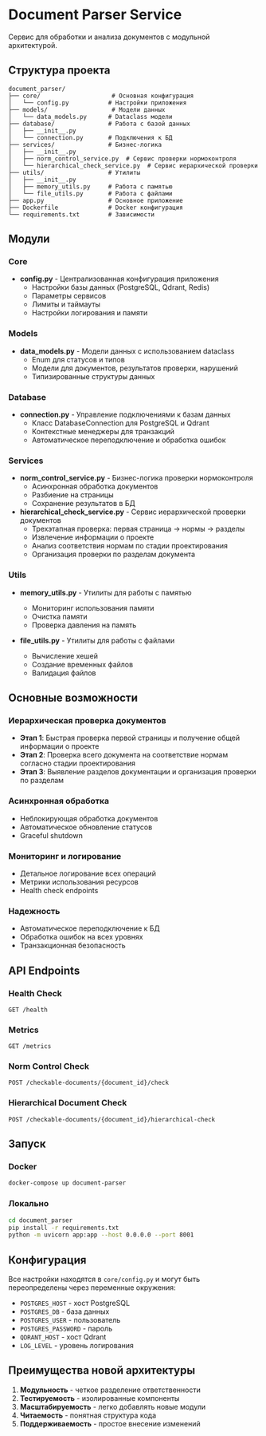 # Document Parser Service

Сервис для обработки и анализа документов с модульной архитектурой.

## Структура проекта

```
document_parser/
├── core/                    # Основная конфигурация
│   └── config.py           # Настройки приложения
├── models/                  # Модели данных
│   └── data_models.py      # Dataclass модели
├── database/               # Работа с базой данных
│   ├── __init__.py
│   └── connection.py       # Подключения к БД
├── services/               # Бизнес-логика
│   ├── __init__.py
│   ├── norm_control_service.py  # Сервис проверки нормоконтроля
│   └── hierarchical_check_service.py  # Сервис иерархической проверки
├── utils/                  # Утилиты
│   ├── __init__.py
│   ├── memory_utils.py     # Работа с памятью
│   └── file_utils.py       # Работа с файлами
├── app.py                  # Основное приложение
├── Dockerfile              # Docker конфигурация
└── requirements.txt        # Зависимости
```

## Модули

### Core
- **config.py** - Централизованная конфигурация приложения
  - Настройки базы данных (PostgreSQL, Qdrant, Redis)
  - Параметры сервисов
  - Лимиты и таймауты
  - Настройки логирования и памяти

### Models
- **data_models.py** - Модели данных с использованием dataclass
  - Enum для статусов и типов
  - Модели для документов, результатов проверки, нарушений
  - Типизированные структуры данных

### Database
- **connection.py** - Управление подключениями к базам данных
  - Класс DatabaseConnection для PostgreSQL и Qdrant
  - Контекстные менеджеры для транзакций
  - Автоматическое переподключение и обработка ошибок

### Services
- **norm_control_service.py** - Бизнес-логика проверки нормоконтроля
  - Асинхронная обработка документов
  - Разбиение на страницы
  - Сохранение результатов в БД
- **hierarchical_check_service.py** - Сервис иерархической проверки документов
  - Трехэтапная проверка: первая страница → нормы → разделы
  - Извлечение информации о проекте
  - Анализ соответствия нормам по стадии проектирования
  - Организация проверки по разделам документа

### Utils
- **memory_utils.py** - Утилиты для работы с памятью
  - Мониторинг использования памяти
  - Очистка памяти
  - Проверка давления на память

- **file_utils.py** - Утилиты для работы с файлами
  - Вычисление хешей
  - Создание временных файлов
  - Валидация файлов

## Основные возможности

### Иерархическая проверка документов
- **Этап 1**: Быстрая проверка первой страницы и получение общей информации о проекте
- **Этап 2**: Проверка всего документа на соответствие нормам согласно стадии проектирования
- **Этап 3**: Выявление разделов документации и организация проверки по разделам

### Асинхронная обработка
- Неблокирующая обработка документов
- Автоматическое обновление статусов
- Graceful shutdown

### Мониторинг и логирование
- Детальное логирование всех операций
- Метрики использования ресурсов
- Health check endpoints

### Надежность
- Автоматическое переподключение к БД
- Обработка ошибок на всех уровнях
- Транзакционная безопасность

## API Endpoints

### Health Check
```
GET /health
```

### Metrics
```
GET /metrics
```

### Norm Control Check
```
POST /checkable-documents/{document_id}/check
```

### Hierarchical Document Check
```
POST /checkable-documents/{document_id}/hierarchical-check
```

## Запуск

### Docker
```bash
docker-compose up document-parser
```

### Локально
```bash
cd document_parser
pip install -r requirements.txt
python -m uvicorn app:app --host 0.0.0.0 --port 8001
```

## Конфигурация

Все настройки находятся в `core/config.py` и могут быть переопределены через переменные окружения:

- `POSTGRES_HOST` - хост PostgreSQL
- `POSTGRES_DB` - база данных
- `POSTGRES_USER` - пользователь
- `POSTGRES_PASSWORD` - пароль
- `QDRANT_HOST` - хост Qdrant
- `LOG_LEVEL` - уровень логирования

## Преимущества новой архитектуры

1. **Модульность** - четкое разделение ответственности
2. **Тестируемость** - изолированные компоненты
3. **Масштабируемость** - легко добавлять новые модули
4. **Читаемость** - понятная структура кода
5. **Поддерживаемость** - простое внесение изменений
